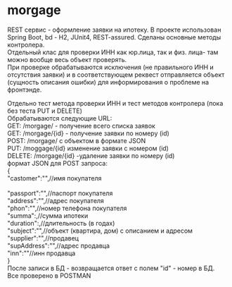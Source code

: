 # morgage
REST сервис - оформление заявки на ипотеку.
В проекте использован Spring Boot, bd - H2, JUnit4, REST-assured.
Сделаны основные методы контролера.<br>
Отдельный клас для  проверки ИНН как юр.лица, так и физ. лица- там можно вообще весь объект проверять.<br>
При проверке обрабатываются исключения (не правильного ИНН и отсутствия заявки) и в соответствующем реквест отправляется объект (сущность описания ошибки)
для информирования о проблеме на фронтэнде.

Отдельно тест метода проверки ИНН и тест методов контролера (пока без теста PUT и DELETE)<br>
Обрабатываются следующие URL:<br>
GET:  /morgage/  - получение всего списка заявок<br>
GET:  /morgage/{id}  - получение заявки по номеру (id)<br>
POST: /morgage/ с объектом в формате JSON<br>
PUT:  /moggage/{id}  изменение заявки с номером (id)<br>
DELETE: /morgage/{id} -удаление заявки по номеру (id)<br>
формат JSON для POST запроса:<br>
{<br>
    "castomer":"",//имя покупателя<br>  
    "passport":"",//паспорт покупателя<br>
    "address":"",//адрес покупателя<br>
    "phon":"",//номер телефона покупателя<br>
    "summa":,//сумма ипотеки<br>
    "duration":,//длительность (в годах)<br>
    "subject":"",//объект (квартира, дом) с описанием и адресом<br>
    "supplier":"",//продавец<br> 
    "supAddress":"",//адрес продавца<br>
    "inn":""//инн продавца<br>
}<br>
После записи в БД - возвращается ответ с полем "id" - номер в БД.<br>
Все проверено в POSTMAN
